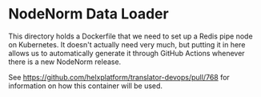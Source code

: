 # NodeNorm Data Loader

This directory holds a Dockerfile that we need to set up a Redis pipe
node on Kubernetes. It doesn't actually need very much, but putting it
in here allows us to automatically generate it through GitHub Actions
whenever there is a new NodeNorm release.

See https://github.com/helxplatform/translator-devops/pull/768 for
information on how this container will be used.
